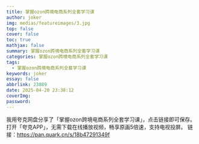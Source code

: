 ```yaml
---
title: 掌握ozon跨境电商系列全套学习课
author: joker
img: medias/featureimages/3.jpg
top: false
cover: false
toc: true
mathjax: false
summary: 掌握ozon跨境电商系列全套学习课
categories: 掌握ozon跨境电商系列全套学习课
tags:
  - 掌握ozon跨境电商系列全套学习课
keywords: joker
essay: false
abbrlink: 23889
date: 2025-04-20 23:38:12
coverImg:
password:
---
```


我用夸克网盘分享了「掌握ozon跨境电商系列全套学习课」，点击链接即可保存。打开「夸克APP」，无需下载在线播放视频，畅享原画5倍速，支持电视投屏。
链接：https://pan.quark.cn/s/18b47291349f
